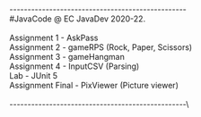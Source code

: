 -------------------------------------------------\
#JavaCode @ EC JavaDev 2020-22.\
\
Assignment 1 - AskPass\
Assignment 2 - gameRPS (Rock, Paper, Scissors)\
Assignment 3 - gameHangman\
Assignment 4 - InputCSV (Parsing)\
Lab - JUnit 5\
Assignment Final - PixViewer (Picture viewer)\
\
-------------------------------------------------\

